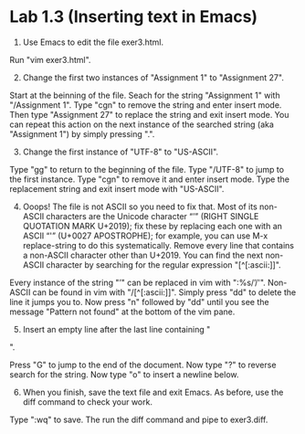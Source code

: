 # Lab 1.3 (Inserting text in Emacs)

1. Use Emacs to edit the file exer3.html.

Run "vim exer3.html".

2. Change the first two instances of "Assignment 1" to "Assignment 27".

Start at the beinning of the file. Seach for the string "Assignment 1" with "/Assignment 1<CR>".
Type "cgn" to remove the string and enter insert mode. Then type "Assignment 27<Esc>" to replace the string and exit insert mode.
You can repeat this action on the next instance of the searched string (aka "Assignment 1") by simply pressing ".".

3. Change the first instance of "UTF-8" to "US-ASCII".

Type "gg" to return to the beginning of the file. Type "/UTF-8<CR>" to jump to the first instance. Type "cgn" to remove it and enter insert mode.
Type the replacement string and exit insert mode with "US-ASCII<Esc>".

4. Ooops! The file is not ASCII so you need to fix that. Most of its non-ASCII characters are the Unicode character “’” (RIGHT SINGLE QUOTATION MARK U+2019); fix these by replacing each one with an ASCII “'” (U+0027 APOSTROPHE); for example, you can use M-x replace-string to do this systematically. Remove every line that contains a non-ASCII character other than U+2019. You can find the next non-ASCII character by searching for the regular expression "[^[:ascii:]]".
    
Every instance of the string "’" can be replaced in vim with ":%s/’/'".
Non-ASCII can be found in vim with "/[^[:ascii:]]<CR>". Simply press "dd" to delete the line it jumps you to.
Now press "n" followed by "dd" until you see the message "Pattern not found" at the bottom of the vim pane.

5. Insert an empty line after the last line containing "</ol>".
    
Press "G" to jump to the end of the document. Now type "?</ol><CR>" to reverse search for the string.
Now type "o<Esc>" to insert a newline below.

6. When you finish, save the text file and exit Emacs. As before, use the diff command to check your work.

Type ":wq" to save. The run the diff command and pipe to exer3.diff.


